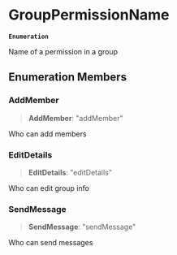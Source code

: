 # GroupPermissionName

**`Enumeration`**

Name of a permission in a group

## Enumeration Members

### AddMember

> **AddMember**: "addMember"

Who can add members

### EditDetails

> **EditDetails**: "editDetails"

Who can edit group info

### SendMessage

> **SendMessage**: "sendMessage"

Who can send messages
